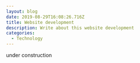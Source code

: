 ```yaml
---
layout: blog
date: 2019-08-29T16:08:26.716Z
title: Website development
description: Write about this website development
categories:
  - Technology
---
```

under construction
